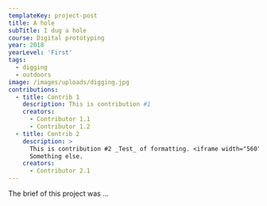 ```yaml
---
templateKey: project-post
title: A hole
subTitle: I dug a hole
course: Digital prototyping
year: 2018
yearLevel: 'First'
tags:
  - digging
  - outdoors
image: /images/uploads/digging.jpg
contributions:
  - title: Contrib 1
    description: This is contribution #1
    creators:
      - Contributor 1.1
      - Contributor 1.2
  - title: Contrib 2
    description: >
      This is contribution #2 _Test_ of formatting. <iframe width="560" height="315" src="https://www.youtube.com/embed/y4eOe1xLCvQ" frameborder="0" allow="autoplay; encrypted-media" allowfullscreen></iframe>
      Something else.
    creators:
      - Contributor 2.1
---
```


The brief of this project was ...
